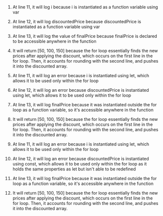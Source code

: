 1. At line 11, it will log i because i is instantiated as a function variable using var
2. At line 12, it will log discountedPrice because discountedPrice is instantiated as a function variable using var
3. At line 13, it will log the value of finalPrice because finalPrice is declared to be accessible anywhere in the function
4. It will return [50, 100, 150] because the for loop essentially finds the new prices after applying the discount, which occurs on the first line in the for loop. Then, it accounts for rounding with the second line, and pushes it into the discounted array.

5. At line 11, it will log an error because i is instantiated using let, which allows it to be used only within the for loop
6. At line 12, it will log an error because discountedPrice is instantiated using let, which allows it to be used only within the for loop
7. At line 13, it will log finalPrice because it was instantiated outside the for loop as a function variable, so it's accessible anywhere in the function
8. It will return [50, 100, 150] because the for loop essentially finds the new prices after applying the discount, which occurs on the first line in the for loop. Then, it accounts for rounding with the second line, and pushes it into the discounted array.

9. At line 11, it will log an error because i is instantiated using let, which allows it to be used only within the for loop
10. At line 12, it will log an error because discountedPrice is instantiated using const, which allows it to be used only within the for loop as it holds the same properties as let but isn't able to be redefined
11. At line 13, it will log finalPrice because it was instantiated outside the for loop as a function variable, so it's accessible anywhere in the function
12. It will return [50, 100, 150] because the for loop essentially finds the new prices after applying the discount, which occurs on the first line in the for loop. Then, it accounts for rounding with the second line, and pushes it into the discounted array.

